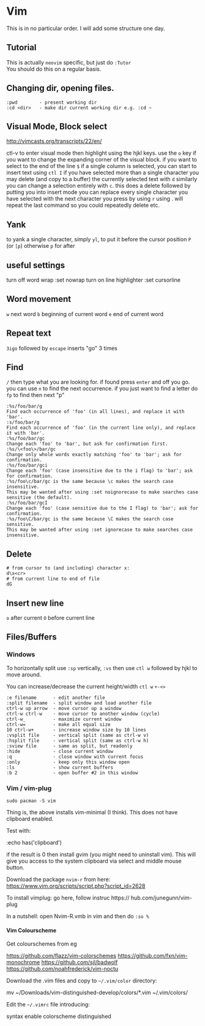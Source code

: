 # Vim

This is in no particular order. I will add some structure one day.

## Tutorial

This is actually `neovim` specific, but just do `:Tutor`  
You should do this on a regular basis.  

## Changing dir, opening files.

```
:pwd        - present working dir
:cd <dir>   - make dir current working dir e.g. :cd ~
```

## Visual Mode, Block select

http://vimcasts.org/transcripts/22/en/

ctl-v to enter visual mode then highlight using the hjkl keys. 
use the `o` key if you want to change the expanding corner of the visual block.
if you want to select to the end of the line `$`
if a single column is selected, you can start to insert text using `ctl I` 
if you have selected more than a single character you may delete (and copy to a buffer) the currently selected text with `d`
similarly you can change a selection entirely with `c`. this does a delete followed by putting you into insert mode
you can replace every single character you have selected with the next character you press by using `r`
using . will repeat the last command so you could repeatedly delete etc.

## Yank

to yank a single character, simply `yl`, to put it before the cursor position `P` (or `[p`)  otherwise `p` for after

## useful settings

turn off word wrap            :set nowrap
turn on line highlighter      :set cursorline

## Word movement 

`w` next word
`b` beginning of current word
`e` end of current word

## Repeat text

`3igo` followed by `escape` inserts "go" 3 times

## Find

`/` then type what you are looking for. if found press `enter` and off you go. you can use `n` to find the next occurrence.
if you just want to find a letter do `fp` to find then next "p"  

```
:%s/foo/bar/g
Find each occurrence of 'foo' (in all lines), and replace it with 'bar'.
:s/foo/bar/g
Find each occurrence of 'foo' (in the current line only), and replace it with 'bar'.
:%s/foo/bar/gc
Change each 'foo' to 'bar', but ask for confirmation first.
:%s/\<foo\>/bar/gc
Change only whole words exactly matching 'foo' to 'bar'; ask for confirmation.
:%s/foo/bar/gci
Change each 'foo' (case insensitive due to the i flag) to 'bar'; ask for confirmation.
:%s/foo\c/bar/gc is the same because \c makes the search case insensitive.
This may be wanted after using :set noignorecase to make searches case sensitive (the default).
:%s/foo/bar/gcI
Change each 'foo' (case sensitive due to the I flag) to 'bar'; ask for confirmation.
:%s/foo\C/bar/gc is the same because \C makes the search case sensitive.
This may be wanted after using :set ignorecase to make searches case insensitive.
```

## Delete 

```
# from cursor to (and including) character x:
d\x<cr>
# from current line to end of file
dG
```

## Insert new line

`o` after current `O` before current line 

## Files/Buffers

### Windows

To horizontally split use `:sp` vertically, `:vs` then use `ctl w` followed by hjkl to move around.

You can increase/decrease the current height/width `ctl w` `+-<>`

```
:e filename      - edit another file
:split filename  - split window and load another file
ctrl-w up arrow  - move cursor up a window
ctrl-w ctrl-w    - move cursor to another window (cycle)
ctrl-w_          - maximize current window
ctrl-w=          - make all equal size
10 ctrl-w+       - increase window size by 10 lines
:vsplit file     - vertical split (same as ctrl-w v)
:hsplit file     - vertical split (same as ctrl-w h)
:sview file      - same as split, but readonly
:hide            - close current window
:q               - close window with current focus
:only            - keep only this window open
:ls              - show current buffers
:b 2             - open buffer #2 in this window
```

### Vim / vim-plug

`sudo pacman -S vim`

Thing is, the above installs vim-minimal (I think). This does not have clipboard enabled.

Test with:

:echo has('clipboard')

if the result is 0 then install gvim (you might need to uninstall vim). This will give you access to the system clipboard via select and middle mouse button.



Download the package `nvim-r` from here:
https://www.vim.org/scripts/script.php?script_id=2628

To install vimplug: go here, follow instruc
https://
hub.com/junegunn/vim-plug

In a nutshell:
open Nvim-R.vmb in vim and then do `:so %`


#### Vim Colourscheme

Get colourschemes from eg

https://github.com/flazz/vim-colorschemes
https://github.com/fxn/vim-monochrome
https://github.com/sjl/badwolf
https://github.com/noahfrederick/vim-noctu

Download the .vim files and copy to `~/.vim/color` directory:

mv ~/Downloads/vim-distinguished-develop/colors/*.vim ~/.vim/colors/

Edit the `~/.vimrc` file introducing:

syntax enable
colorscheme distinguished


